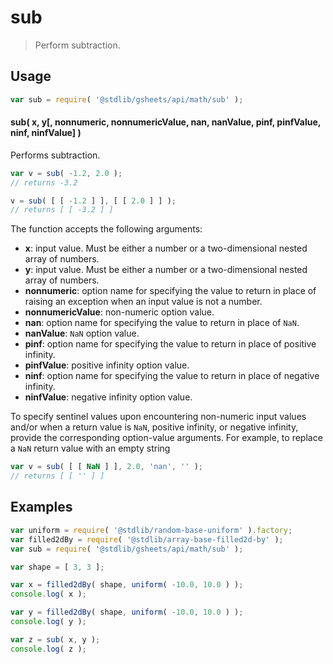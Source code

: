 <!--

@license Apache-2.0

Copyright (c) 2023 The Stdlib Authors.

Licensed under the Apache License, Version 2.0 (the "License");
you may not use this file except in compliance with the License.
You may obtain a copy of the License at

   http://www.apache.org/licenses/LICENSE-2.0

Unless required by applicable law or agreed to in writing, software
distributed under the License is distributed on an "AS IS" BASIS,
WITHOUT WARRANTIES OR CONDITIONS OF ANY KIND, either express or implied.
See the License for the specific language governing permissions and
limitations under the License.

-->

<!-- This is a generated file. Do not edit directly. -->

# sub

> Perform subtraction.

<section class="intro">

</section>

<!-- /.intro -->

<section class="usage">

## Usage

```javascript
var sub = require( '@stdlib/gsheets/api/math/sub' );
```

#### sub( x, y\[, nonnumeric, nonnumericValue, nan, nanValue, pinf, pinfValue, ninf, ninfValue] )

Performs subtraction.

```javascript
var v = sub( -1.2, 2.0 );
// returns -3.2

v = sub( [ [ -1.2 ] ], [ [ 2.0 ] ] );
// returns [ [ -3.2 ] ]
```

The function accepts the following arguments:

-   **x**: input value. Must be either a number or a two-dimensional nested array of numbers.
-   **y**: input value. Must be either a number or a two-dimensional nested array of numbers.
-   **nonnumeric**: option name for specifying the value to return in place of raising an exception when an input value is not a number.
-   **nonnumericValue**: non-numeric option value.
-   **nan**: option name for specifying the value to return in place of `NaN`.
-   **nanValue**: `NaN` option value.
-   **pinf**: option name for specifying the value to return in place of positive infinity.
-   **pinfValue**: positive infinity option value.
-   **ninf**: option name for specifying the value to return in place of negative infinity.
-   **ninfValue**: negative infinity option value.

To specify sentinel values upon encountering non-numeric input values and/or when a return value is `NaN`, positive infinity, or negative infinity, provide the corresponding option-value arguments. For example, to replace a `NaN` return value with an empty string

```javascript
var v = sub( [ [ NaN ] ], 2.0, 'nan', '' );
// returns [ [ '' ] ]
```

</section>

<!-- /.usage -->

<section class="notes">

</section>

<!-- /.notes -->

<section class="examples">

## Examples

<!-- eslint no-undef: "error" -->

```javascript
var uniform = require( '@stdlib/random-base-uniform' ).factory;
var filled2dBy = require( '@stdlib/array-base-filled2d-by' );
var sub = require( '@stdlib/gsheets/api/math/sub' );

var shape = [ 3, 3 ];

var x = filled2dBy( shape, uniform( -10.0, 10.0 ) );
console.log( x );

var y = filled2dBy( shape, uniform( -10.0, 10.0 ) );
console.log( y );

var z = sub( x, y );
console.log( z );
```

</section>

<!-- /.examples -->

<!-- Section for related `stdlib` packages. Do not manually edit this section, as it is automatically populated. -->

<section class="related">

</section>

<!-- /.related -->

<!-- Section for all links. Make sure to keep an empty line after the `section` element and another before the `/section` close. -->

<section class="links">

</section>

<!-- /.links -->
